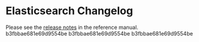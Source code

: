 # Elasticsearch Changelog

Please see the [release notes](https://www.elastic.co/guide/en/elasticsearch/reference/current/es-release-notes.html) in the reference manual.
b3fbbae681e69d9554be
b3fbbae681e69d9554be
b3fbbae681e69d9554be
